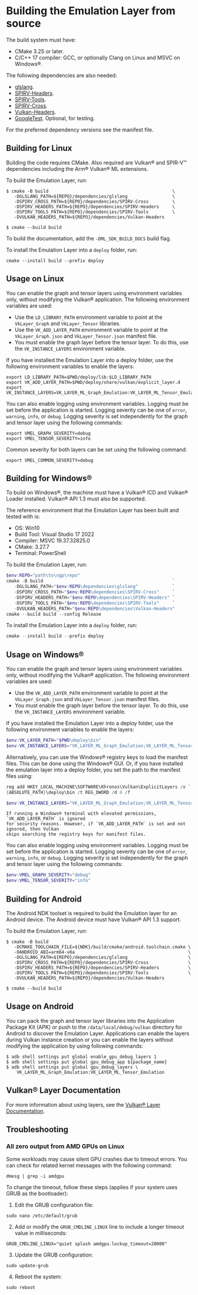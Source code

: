 # Building the Emulation Layer from source

The build system must have:

- CMake 3.25 or later.
- C/C++ 17 compiler: GCC, or optionally Clang on Linux and MSVC on Windows®.

The following dependencies are also needed:

- [glslang](https://github.com/KhronosGroup/glslang).
- [SPIRV-Headers](https://github.com/KhronosGroup/SPIRV-Headers).
- [SPIRV-Tools](https://github.com/KhronosGroup/SPIRV-Tools).
- [SPIRV-Cross](https://github.com/KhronosGroup/SPIRV-Cross).
- [Vulkan-Headers](https://github.com/KhronosGroup/Vulkan-Headers).
- [GoogleTest](https://github.com/google/googletest). Optional, for testing.

For the preferred dependency versions see the manifest file.

## Building for Linux

Building the code requires CMake. Also required are Vulkan® and SPIR-V™
dependencies including the Arm® Vulkan® ML extensions.

To build the Emulation Layer, run:

```shell
$ cmake -B build                                               \
   -DGLSLANG_PATH=${REPO}/dependencies/glslang                 \
   -DSPIRV_CROSS_PATH=${REPO}/dependencies/SPIRV-Cross         \
   -DSPIRV_HEADERS_PATH=${REPO}/dependencies/SPIRV-Headers     \
   -DSPIRV_TOOLS_PATH=${REPO}/dependencies/SPIRV-Tools         \
   -DVULKAN_HEADERS_PATH=${REPO}/dependencies/Vulkan-Headers

$ cmake --build build
```

To build the documentation, add the `-DML_SDK_BUILD_DOCS` build flag.

To install the Emulation Layer into a `deploy` folder, run:

```shell
cmake --install build --prefix deploy
```

## Usage on Linux

You can enable the graph and tensor layers using environment variables only,
without modifying the Vulkan® application. The following environment variables
are used:

- Use the `LD_LIBRARY_PATH` environment variable to point at the `VkLayer_Graph`
  and `VkLayer_Tensor` libraries.
- Use the `VK_ADD_LAYER_PATH` environment variable to point at the
  `VkLayer_Graph.json` and `VkLayer_Tensor.json` manifest file.
- You must enable the graph layer before the tensor layer. To do this, use the
  `VK_INSTANCE_LAYERS` environment variable.

If you have installed the Emulation Layer into a deploy folder, use the
following environment variables to enable the layers:

```shell
export LD_LIBRARY_PATH=$PWD/deploy/lib:$LD_LIBRARY_PATH
export VK_ADD_LAYER_PATH=$PWD/deploy/share/vulkan/explicit_layer.d
export VK_INSTANCE_LAYERS=VK_LAYER_ML_Graph_Emulation:VK_LAYER_ML_Tensor_Emulation
```

You can also enable logging using environment variables. Logging must be set
before the application is started. Logging severity can be one of `error`,
`warning`, `info`, or `debug`. Logging severity is set independently for the
graph and tensor layer using the following commands:

```shell
export VMEL_GRAPH_SEVERITY=debug
export VMEL_TENSOR_SEVERITY=info
```

Common severity for both layers can be set using the following command:

```shell
export VMEL_COMMON_SEVERITY=debug
```

## Building for Windows®

To build on Windows®, the machine must have a Vulkan® ICD and Vulkan® Loader
installed. Vulkan® API 1.3 must also be supported.

The reference environment that the Emulation Layer has been built and tested
with is:

- OS: Win10
- Build Tool: Visual Studio 17 2022
- Compiler: MSVC 19.37.32825.0
- CMake: 3.27.7
- Terminal: PowerShell

To build the Emulation Layer, run:

```powershell
$env:REPO="path\to\ngp\repo"
cmake -B build                                                 `
   -DGLSLANG_PATH="$env:REPO\dependencies\glslang"             `
   -DSPIRV_CROSS_PATH="$env:REPO\dependencies\SPIRV-Cross"     `
   -DSPIRV_HEADERS_PATH="$env:REPO\dependencies\SPIRV-Headers" `
   -DSPIRV_TOOLS_PATH="$env:REPO\dependencies\SPIRV-Tools"     `
   -DVULKAN_HEADERS_PATH="$env:REPO\dependencies\Vulkan-Headers"
cmake --build build --config Release
```

To install the Emulation Layer into a `deploy` folder, run:

```powershell
cmake --install build --prefix deploy
```

## Usage on Windows®

You can enable the graph and tensor layers using environment variables only,
without modifying the Vulkan® application. The following environment variables
are used:

- Use the `VK_ADD_LAYER_PATH` environment variable to point at the
  `VkLayer_Graph.json` and `VkLayer_Tensor.json` manifest files.
- You must enable the graph layer before the tensor layer. To do this, use the
  `VK_INSTANCE_LAYERS` environment variable.

If you have installed the Emulation Layer into a deploy folder, use the
following environment variables to enable the layers:

```powershell
$env:VK_LAYER_PATH="$PWD\deploy\bin"
$env:VK_INSTANCE_LAYERS="VK_LAYER_ML_Graph_Emulation;VK_LAYER_ML_Tensor_Emulation"
```

Alternatively, you can use the Windows® registry keys to load the manifest
files. This can be done using the Windows® GUI. Or, if you have installed the
emulation layer into a deploy folder, you set the path to the manifest files
using:

```powershell
reg add HKEY_LOCAL_MACHINE\SOFTWARE\Khronos\Vulkan\ExplicitLayers /v `
{ABSOLUTE_PATH}\deploy\bin /t REG_DWORD /d 0 /f

$env:VK_INSTANCE_LAYERS="VK_LAYER_ML_Graph_Emulation;VK_LAYER_ML_Tensor_Emulation"
```

```{note}
If running a Windows® terminal with elevated permissions, `VK_ADD_LAYER_PATH` is ignored
for security reasons. However, if `VK_ADD_LAYER_PATH` is set and not ignored, then Vulkan
skips searching the registry keys for manifest files.
```

You can also enable logging using environment variables. Logging must be set
before the application is started. Logging severity can be one of `error`,
`warning`, `info`, or `debug`. Logging severity is set independently for the
graph and tensor layer using the following commands:

```powershell
$env:VMEL_GRAPH_SEVERITY="debug"
$env:VMEL_TENSOR_SEVERITY="info"
```

## Building for Android

The Android NDK toolset is required to build the Emulation layer for an Android
device. The Android device must have Vulkan® API 1.3 support.

To build the Emulation Layer, run:

```shell
$ cmake -B build
   -DCMAKE_TOOLCHAIN_FILE=${NDK}/build/cmake/android.toolchain.cmake \
   -DANDROID_ABI=arm64-v8a                                           \
   -DGLSLANG_PATH=${REPO}/dependencies/glslang                       \
   -DSPIRV_CROSS_PATH=${REPO}/dependencies/SPIRV-Cross               \
   -DSPIRV_HEADERS_PATH=${REPO}/dependencies/SPIRV-Headers           \
   -DSPIRV_TOOLS_PATH=${REPO}/dependencies/SPIRV-Tools               \
   -DVULKAN_HEADERS_PATH=${REPO}/dependencies/Vulkan-Headers

$ cmake --build build
```

## Usage on Android

You can pack the graph and tensor layer libraries into the Application Package
Kit (APK) or push to the `/data/local/debug/vulkan` directory for Android to
discover the Emulation Layer. Applications can enable the layers during Vulkan
instance creation or you can enable the layers without modifying the application
by using following commands:

```shell
$ adb shell settings put global enable_gpu_debug_layers 1
$ adb shell settings put global gpu_debug_app ${package_name}
$ adb shell settings put global gpu_debug_layers \
    VK_LAYER_ML_Graph_Emulation:VK_LAYER_ML_Tensor_Emulation
```

## Vulkan® Layer Documentation

For more information about using layers, see the
[Vulkan® Layer Documentation](https://github.com/KhronosGroup/Vulkan-Loader/blob/main/docs/LoaderLayerInterface.md).

## Troubleshooting

### All zero output from AMD GPUs on Linux

Some workloads may cause silent GPU crashes due to timeout errors. You can check
for related kernel messages with the following command:

```shell
dmesg | grep -i amdgpu
```

To change the timeout, follow these steps (applies if your system uses GRUB as
the bootloader):

1. Edit the GRUB configuration file:

```shell
sudo nano /etc/default/grub
```

2. Add or modify the `GRUB_CMDLINE_LINUX` line to include a longer timeout value
   in milliseconds:

```
GRUB_CMDLINE_LINUX="quiet splash amdgpu.lockup_timeout=20000"
```

3. Update the GRUB configuration:

```shell
sudo update-grub
```

4. Reboot the system:

```shell
sudo reboot
```
